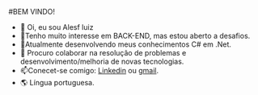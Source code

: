#BEM VINDO!
* 👋 Oi, eu sou Alesf luiz
* 👀Tenho muito interesse em BACK-END, mas estou aberto a desafios.
* 🌱Atualmente desenvolvendo meus conhecimentos C# em .Net.
* 💞️ Procuro colaborar na resolução de problemas e desenvolvimento/melhoria de novas tecnologias.
* 📫Conecet-se comigo: [Linkedin](https://www.linkedin.com/in/alesf-luiz-480b76112/) ou [gmail](alesfluiz@gmail.com).
* 🌎 Língua portuguesa.
